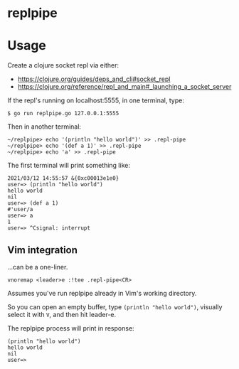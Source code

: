 # replpipe

# Usage

Create a clojure socket repl via either:

- https://clojure.org/guides/deps_and_cli#socket_repl
- https://clojure.org/reference/repl_and_main#_launching_a_socket_server

If the repl's running on localhost:5555, in one terminal, type:

    $ go run replpipe.go 127.0.0.1:5555

Then in another terminal:

    ~/replpipe> echo '(println "hello world")' >> .repl-pipe
    ~/replpipe> echo '(def a 1)' >> .repl-pipe
    ~/replpipe> echo 'a' >> .repl-pipe

The first terminal will print something like:

    2021/03/12 14:55:57 &{0xc00013e1e0}
    user=> (println "hello world")
    hello world
    nil
    user=> (def a 1)
    #'user/a
    user=> a
    1
    user=> ^Csignal: interrupt

## Vim integration

...can be a one-liner.

    vnoremap <leader>e :!tee .repl-pipe<CR>

Assumes you've run replpipe already in Vim's working directory.

So you can open an empty buffer, type `(println "hello world")`, visually select it with `V`, and then hit leader-e.

The replpipe process will print in response:

    (println "hello world")
    hello world
    nil
    user=>
